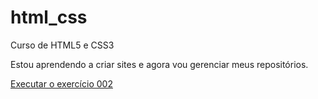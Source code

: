 # html_css
 Curso de HTML5 e CSS3

Estou aprendendo a criar sites e agora vou gerenciar meus repositórios.

<a href="https://joaofamello.github.io/html_css/modulo_01/exercicios/ex002/index.html">Executar o exercício 002</a>